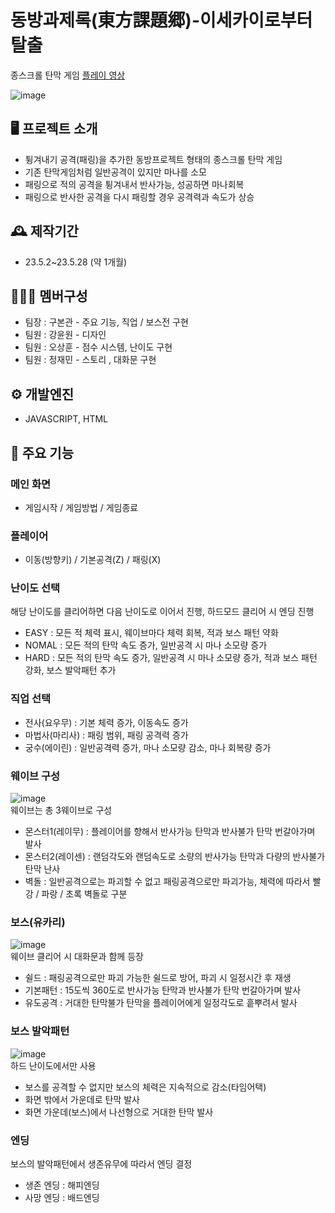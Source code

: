 # 동방과제록(東方課題郷)-이세카이로부터 탈출
종스크롤 탄막 게임
[플레이 영상](https://www.youtube.com/watch?v=LDeyRL4hgMU)

![image](https://github.com/rnqhscjf3333/Vertical-Scroll-Shooting-Game/assets/41632370/fefef626-c3cd-4a0b-a09e-7fd8604f3743)


## 🖥️ 프로젝트 소개
- 튕겨내기 공격(패링)을 추가한 동방프로젝트 형태의 종스크롤 탄막 게임
- 기존 탄막게임처럼 일반공격이 있지만 마나를 소모
- 패링으로 적의 공격을 튕겨내서 반사가능, 성공하면 마나회복
- 패링으로 반사한 공격을 다시 패링할 경우 공격력과 속도가 상승

## 🕰️ 제작기간
- 23.5.2~23.5.28 (약 1개월)

## 🧑‍🤝‍🧑 멤버구성
- 팀장 : 구본관 - 주요 기능, 직업 / 보스전 구현
- 팀원 : 강윤원 - 디자인
- 팀원 : 오상훈 - 점수 시스템, 난이도 구현
- 팀원 : 정재민 - 스토리 , 대화문 구현

## ⚙️ 개발엔진
- JAVASCRIPT, HTML

## 📌 주요 기능
### 메인 화면
- 게임시작 / 게임방법 / 게임종료
  
### 플레이어
- 이동(방향키) / 기본공격(Z) / 패링(X)

### 난이도 선택
해당 난이도를 클리어하면 다음 난이도로 이어서 진행, 하드모드 클리어 시 엔딩 진행
- EASY : 모든 적 체력 표시, 웨이브마다 체력 회복, 적과 보스 패턴 약화
- NOMAL : 모든 적의 탄막 속도 증가, 일반공격 시 마나 소모량 증가
- HARD : 모든 적의 탄막 속도 증가, 일반공격 시 마나 소모량 증가, 적과 보스 패턴 강화, 보스 발악패턴 추가
  
### 직업 선택
- 전사(요우무) : 기본 체력 증가, 이동속도 증가
- 마법사(마리사) : 패링 범위, 패링 공격력 증가
- 궁수(에이린) : 일반공격력 증가, 마나 소모량 감소, 마나 회복량 증가

### 웨이브 구성
![image](https://github.com/rnqhscjf3333/Vertical-Scroll-Shooting-Game/assets/41632370/d0075d66-06e0-45ab-bcaa-f2758ebac4d7)<br>
웨이브는 총 3웨이브로 구성
- 몬스터1(레이무) : 플레이어를 향해서 반사가능 탄막과 반사불가 탄막 번갈아가며 발사
- 몬스터2(레이센) : 랜덤각도와 랜덤속도로 소량의 반사가능 탄막과 다량의 반사불가 탄막 난사
- 벽돌 : 일반공격으로는 파괴할 수 없고 패링공격으로만 파괴가능, 체력에 따라서 빨강 / 파랑 / 초록 벽돌로 구분

### 보스(유카리)
![image](https://github.com/rnqhscjf3333/Vertical-Scroll-Shooting-Game/assets/41632370/41802ff6-b99a-4d13-ba69-93134522027a)<br>
웨이브 클리어 시 대화문과 함께 등장
- 쉴드 : 패링공격으로만 파괴 가능한 쉴드로 방어, 파괴 시 일정시간 후 재생
- 기본패턴 : 15도씩 360도로 반사가능 탄막과 반사불가 탄막 번갈아가며 발사
- 유도공격 : 거대한 탄막불가 탄막을 플레이어에게 일정각도로 흩뿌려서 발사

### 보스 발악패턴
![image](https://github.com/rnqhscjf3333/Vertical-Scroll-Shooting-Game/assets/41632370/105ce90a-d158-452b-9e40-9f34699a25a2)<br>
하드 난이도에서만 사용
- 보스를 공격할 수 없지만 보스의 체력은 지속적으로 감소(타임어택)
- 화면 밖에서 가운데로 탄막 발사
- 화면 가운데(보스)에서 나선형으로 거대한 탄막 발사


### 엔딩
보스의 발악패턴에서 생존유무에 따라서 엔딩 결정
- 생존 엔딩 : 해피엔딩
- 사망 엔딩 : 배드엔딩
